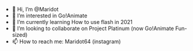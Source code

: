 - 👋 Hi, I’m @Maridot
- 👀 I’m interested in Go!Animate
- 🌱 I’m currently learning How to use flash in 2021
- 💞️ I’m looking to collaborate on Project Platinum (now Go!Animate Fun-sized)
- 📫 How to reach me: Maridot64 (instagram)

<!---
Maridot/Maridot is a ✨ special ✨ repository because its `README.md` (this file) appears on your GitHub profile.
You can click the Preview link to take a look at your changes.
--->
